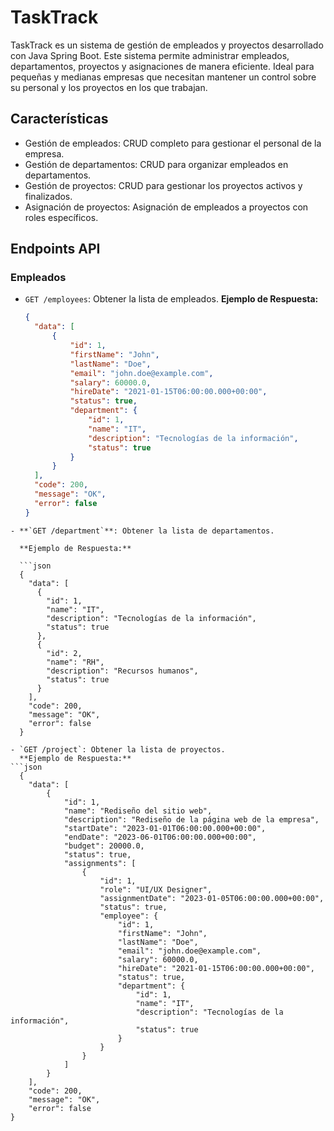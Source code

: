 # TaskTrack
TaskTrack es un sistema de gestión de empleados y proyectos desarrollado con Java Spring Boot. Este sistema permite administrar empleados, departamentos, proyectos y asignaciones de manera eficiente. Ideal para pequeñas y medianas empresas que necesitan mantener un control sobre su personal y los proyectos en los que trabajan.
## Características
- Gestión de empleados: CRUD completo para gestionar el personal de la empresa.
- Gestión de departamentos: CRUD para organizar empleados en departamentos.
- Gestión de proyectos: CRUD para gestionar los proyectos activos y finalizados.
- Asignación de proyectos: Asignación de empleados a proyectos con roles específicos.
## Endpoints API
### Empleados
- `GET /employees`: Obtener la lista de empleados.
  **Ejemplo de Respuesta:**
  ```json
  {
    "data": [
        {
            "id": 1,
            "firstName": "John",
            "lastName": "Doe",
            "email": "john.doe@example.com",
            "salary": 60000.0,
            "hireDate": "2021-01-15T06:00:00.000+00:00",
            "status": true,
            "department": {
                "id": 1,
                "name": "IT",
                "description": "Tecnologías de la información",
                "status": true
            }
        }
    ],
    "code": 200,
    "message": "OK",
    "error": false
  }
```
- **`GET /department`**: Obtener la lista de departamentos.

  **Ejemplo de Respuesta:**

  ```json
  {
    "data": [
      {
        "id": 1,
        "name": "IT",
        "description": "Tecnologías de la información",
        "status": true
      },
      {
        "id": 2,
        "name": "RH",
        "description": "Recursos humanos",
        "status": true
      }
    ],
    "code": 200,
    "message": "OK",
    "error": false
  }

- `GET /project`: Obtener la lista de proyectos.
  **Ejemplo de Respuesta:**
```json
  {
    "data": [
        {
            "id": 1,
            "name": "Rediseño del sitio web",
            "description": "Rediseño de la página web de la empresa",
            "startDate": "2023-01-01T06:00:00.000+00:00",
            "endDate": "2023-06-01T06:00:00.000+00:00",
            "budget": 20000.0,
            "status": true,
            "assignments": [
                {
                    "id": 1,
                    "role": "UI/UX Designer",
                    "assignmentDate": "2023-01-05T06:00:00.000+00:00",
                    "status": true,
                    "employee": {
                        "id": 1,
                        "firstName": "John",
                        "lastName": "Doe",
                        "email": "john.doe@example.com",
                        "salary": 60000.0,
                        "hireDate": "2021-01-15T06:00:00.000+00:00",
                        "status": true,
                        "department": {
                            "id": 1,
                            "name": "IT",
                            "description": "Tecnologías de la información",
                            "status": true
                        }
                    }
                }
            ]
        }
    ],
    "code": 200,
    "message": "OK",
    "error": false
}
```
